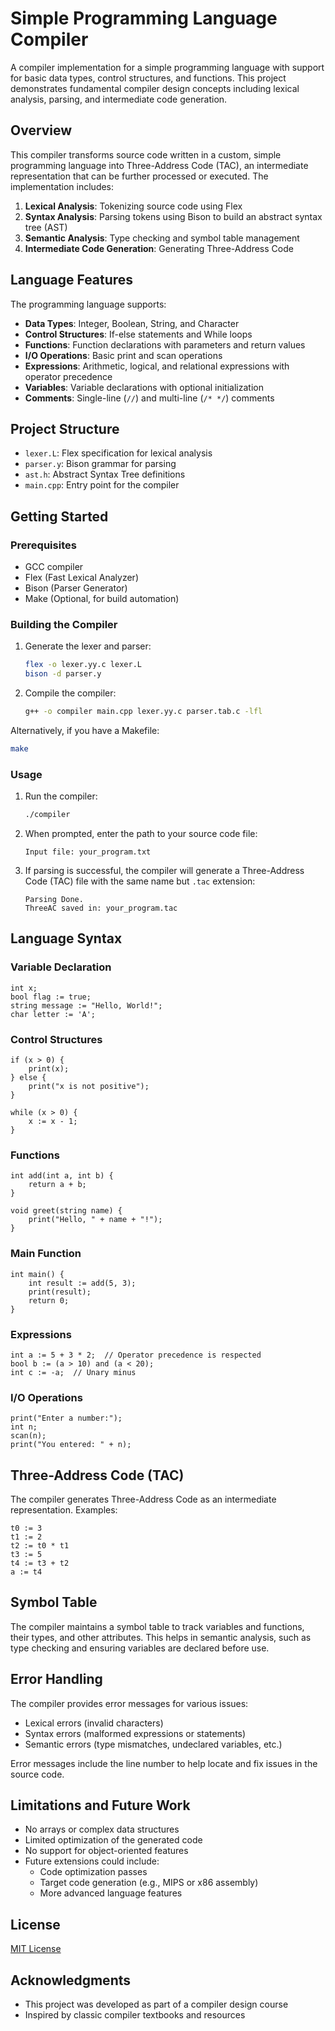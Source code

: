 # Simple Programming Language Compiler

A compiler implementation for a simple programming language with support for basic data types, control structures, and functions. This project demonstrates fundamental compiler design concepts including lexical analysis, parsing, and intermediate code generation.

## Overview

This compiler transforms source code written in a custom, simple programming language into Three-Address Code (TAC), an intermediate representation that can be further processed or executed. The implementation includes:

1. **Lexical Analysis**: Tokenizing source code using Flex
2. **Syntax Analysis**: Parsing tokens using Bison to build an abstract syntax tree (AST)
3. **Semantic Analysis**: Type checking and symbol table management
4. **Intermediate Code Generation**: Generating Three-Address Code

## Language Features

The programming language supports:

- **Data Types**: Integer, Boolean, String, and Character
- **Control Structures**: If-else statements and While loops
- **Functions**: Function declarations with parameters and return values
- **I/O Operations**: Basic print and scan operations
- **Expressions**: Arithmetic, logical, and relational expressions with operator precedence
- **Variables**: Variable declarations with optional initialization
- **Comments**: Single-line (`//`) and multi-line (`/* */`) comments

## Project Structure

- `lexer.L`: Flex specification for lexical analysis
- `parser.y`: Bison grammar for parsing
- `ast.h`: Abstract Syntax Tree definitions
- `main.cpp`: Entry point for the compiler

## Getting Started

### Prerequisites

- GCC compiler
- Flex (Fast Lexical Analyzer)
- Bison (Parser Generator)
- Make (Optional, for build automation)

### Building the Compiler

1. Generate the lexer and parser:
   ```bash
   flex -o lexer.yy.c lexer.L
   bison -d parser.y
   ```

2. Compile the compiler:
   ```bash
   g++ -o compiler main.cpp lexer.yy.c parser.tab.c -lfl
   ```

Alternatively, if you have a Makefile:
```bash
make
```

### Usage

1. Run the compiler:
   ```bash
   ./compiler
   ```

2. When prompted, enter the path to your source code file:
   ```
   Input file: your_program.txt
   ```

3. If parsing is successful, the compiler will generate a Three-Address Code (TAC) file with the same name but `.tac` extension:
   ```
   Parsing Done.
   ThreeAC saved in: your_program.tac
   ```

## Language Syntax

### Variable Declaration
```
int x;
bool flag := true;
string message := "Hello, World!";
char letter := 'A';
```

### Control Structures
```
if (x > 0) {
    print(x);
} else {
    print("x is not positive");
}

while (x > 0) {
    x := x - 1;
}
```

### Functions
```
int add(int a, int b) {
    return a + b;
}

void greet(string name) {
    print("Hello, " + name + "!");
}
```

### Main Function
```
int main() {
    int result := add(5, 3);
    print(result);
    return 0;
}
```

### Expressions
```
int a := 5 + 3 * 2;  // Operator precedence is respected
bool b := (a > 10) and (a < 20);
int c := -a;  // Unary minus
```

### I/O Operations
```
print("Enter a number:");
int n;
scan(n);
print("You entered: " + n);
```

## Three-Address Code (TAC)

The compiler generates Three-Address Code as an intermediate representation. Examples:

```
t0 := 3
t1 := 2
t2 := t0 * t1
t3 := 5
t4 := t3 + t2
a := t4
```

## Symbol Table

The compiler maintains a symbol table to track variables and functions, their types, and other attributes. This helps in semantic analysis, such as type checking and ensuring variables are declared before use.

## Error Handling

The compiler provides error messages for various issues:
- Lexical errors (invalid characters)
- Syntax errors (malformed expressions or statements)
- Semantic errors (type mismatches, undeclared variables, etc.)

Error messages include the line number to help locate and fix issues in the source code.

## Limitations and Future Work

- No arrays or complex data structures
- Limited optimization of the generated code
- No support for object-oriented features
- Future extensions could include:
  - Code optimization passes
  - Target code generation (e.g., MIPS or x86 assembly)
  - More advanced language features

## License

[MIT License](LICENSE)

## Acknowledgments

- This project was developed as part of a compiler design course
- Inspired by classic compiler textbooks and resources
